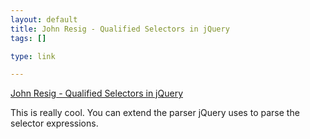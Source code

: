 ```yaml
--- 
layout: default
title: John Resig - Qualified Selectors in jQuery
tags: []

type: link

---
```

<a href="http://ejohn.org/blog/qualified-selectors-in-jquery/">John Resig - Qualified Selectors in jQuery</a>

This is really cool. You can extend the parser jQuery uses to parse the selector expressions.
